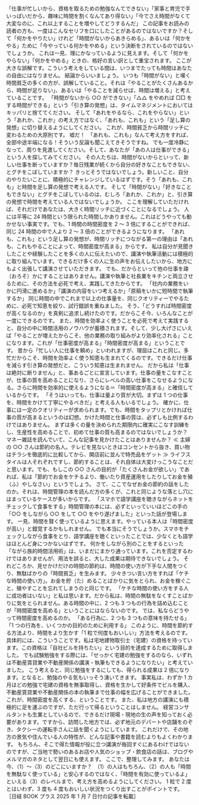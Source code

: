 ###

「仕事が忙しいから、資格を取るための勉強なんてできない」「家事と育児で手いっぱいだから、趣味に時間を割くなんてあり得ない」「今でさえ時間がなくて大変なのに、これ以上することを増やしてどうするんだ」
この記事をお読みの読者の方も、一度はこんなセリフを口にしたことがあるのではないですか？そして「何かをやりたい」けれど「時間がないからあきらめる」、あるいは「何かをやる」ために「今やっている何かをやめる」という決断をされているのではないでしょうか。
これは一見、理にかなっているように見えます。そして「何かをやらない」「何かをやめる」ときの、格好の言い訳として重宝されます。
ここが大きな誤解です。こういう考えをしている間は、いつまでたっても時間はあなたの自由にはなりません。
結論からいいましょう。
いつも「時間がない」と嘆く時間貧乏の多くの方が、誤解していること。それは「やることがたくさんあるから、時間が足りない」、あるいは「やることを減らせば、時間は増える」と考えていることです。
「時間がないから ○○ ができない」「△△ をやめれば □□ をする時間ができる」という「引き算の発想」は、タイムマネジメントにおいてはキッパリと捨ててください。
そして「あれをやるなら、これをやらない」という「あれか、これか」の考え方ではなく、「あれも、これも」という「足し算の発想」に切り替えるようにしてください。
これが、時間貧乏から時間リッチに変わるための大原則です。
嘘だ！　「あれも、これも」なんて考え方をすれば、全部中途半端になる！そういう反論も聞こえてきそうですね。
でも一度冷静になって、周りを見渡してください。そして、あなたが「あの人は仕事ができる」という人を探してみてください。
その人たちは、時間がないからといって、新しい仕事を断っていますか？毎日残業が続くから自分の好きなこともできない、とグチをこぼしていますか？
きっとそうではないでしょう。新しいこと、自分のやりたいことに、積極的にチャレンジしているはずです。そう「あれも、これも」と時間を足し算の発想で考える人です。
そして「時間がない」「好きなこともできない」とグチをこぼしているのは、むしろ「あれか、これか」と、引き算の発想で時間を考えている人ではないでしょうか。
ここを理解していただければ、それだけであなたは、大きく時間リッチに近づくことになるでしょう。
人には平等に 24 時間という限られた時間しかありません。これはどうやっても動かせない事実です。でも、1 時間の時間密度を 2 ～ 3 倍にすることができれば、同じ 24 時間の中で人より 2 ～ 3 倍のことができるようになります。
「あれも、これも」という足し算の発想が、時間リッチにつながる第一の理由は「あれも、これもやることによって、時間密度が高まる」からです。
私は自分が見聞きしたことや経験したことを多くの人に伝えたいので、講演や執筆活動には積極的に取り組んでいます。できるだけ多くの人に生の声をお伝えしたいから、地方にもよく出張して講演させていただきます。
でも、だからといって他の仕事を疎（おろそ）かにすることはありません。講演や執筆と社長業をキチンと両立させるために、その方法を必死で考え、実践してきたからです。
「社内の業務をいかに円滑に進めるか」「講演の内容をいつ考えるか」「原稿をいかに短時間で執筆するか」
同じ時間の中でこれまで以上の仕事量を、同じクオリティーでやるために、必死で知恵を絞り、試行錯誤を重ねました。
そう、「どうすれば時間密度が高くなるのか」を真剣に追求し続けたのです。だからこそ今、いろんなことが一度にできるのです。
また、時間を効率よく使うことを必死で考えて実践すると、自分の中に時間活用のノウハウが蓄積されます。そして、少し大げさにいえば「やることが増えたからこそ、他の業務の取り組みがより効率化される」ことになります。これが「仕事密度が高まる」「時間密度が高まる」ということです。
昔から「忙しい人に仕事を頼め」といわれますが、理屈はこれと同じ。多忙だからこそ、時間を効率よく使う知恵も生まれてくるのです。できるだけ仕事を減らす引き算の発想だと、こういう知恵は生まれません。
だから私は「仕事は絶対に断りません」と、事あるごとに宣言しています。仕事の量をこなすことが、仕事の質を高めることになり、さらにレベルの高い仕事をこなせるようになる。さらに時間を効率的に使えるようになる＝「時間密度が高まる」と確信しているからです。
「そうはいっても、仕事は量より質が大切。まずは 1 つの仕事を、時間をかけて丁寧にやるべきだ」と考える人もいるでしょう。
確かに、仕事には一定のクオリティーが求められます。でも、時間をタップリとかければ仕事の質が高まるというのは幻想。かけた時間と仕事の質は、必ずしも比例するわけではありません。
まずは多くの量を決められた期限内に確実にこなす訓練をし、生産性を高めることで、初めて仕事の質も高まるのではないでしょうか？
マネー雑誌を読んでいて、こんな記事を見かけたことはありませんか？
≪ 主婦の ○○ さんは節約の名人。テレビを見ないときはコンセントから抜き、買い物はチラシを徹底的に比較してから、開店前に並んで特売品をゲット ≫
ライフスタイルは人それぞれですし、節約することは、それ自体は大変けっこうなことだと思います。でも、もしこの ○○ さんの目的が「たくさんお金が欲しい」であれば、私は「節約でお金をケチるより、働いたり資産運用をしたりしてお金を殖（ふ）やしなさい」というでしょう。
さて、ここでなぜお金の節約の話をしたのか。それは、時間管理の本を読んだ方の多くが、これと同じような落とし穴にはまっているケースが多いからです。
「スマホで語学講座を聴きながらネットをチェックして食事をする」時間管理の本には、必ずといっていいほどこの手の「○○ をしながら ○○ をして ○○ をやり遂げました」といった話が登場します。
一見、時間を賢く使っているように思えます。やっている本人は「時間密度が高い」と錯覚するかもしれません。
でも本当にそうでしょうか。スマホをチェックしながら食事をとり、語学講座を聴くといったことでは、少なくとも語学はほとんど身につかないはずです。
何かをしながら別のことをするといった「ながら族的時間活用術」は、いまだにまかり通っています。これを否定するわけではありませんが、用法を誤ると、大した成果は期待できないでしょう。
それどころか、見せかけだけの時間の節約は、時間の使い方が下手な人間をつくり、無駄ばかりの「時間貧乏」を生みます。
少々きつい言い方をすれば「ケチな時間の使い方」。お金を貯（た）めることばかりに気をとられ、お金を稼ぐこと、殖やすことを忘れてしまうのと同じです。
「ケチな時間の使い方をする人に成功者はいない」と私は思います。だから私は、時間の無駄をなくすことばかりに気をとられません。ある時間の中に、2 つも 3 つもの行為を詰め込むことが「時間密度を高める」ということにはならないのです。
では、私ならどうやって時間密度を高めるのか。
「ある行為に、2 つも 3 つもの意味を持たせる」「1 つの行為を、いくつかの目的のために利用する」
このように、時間を節約する方法より、時間をより生かす「1 粒で何度もおいしい」方法を考えるのです。
具体的には、こういうことです。私は宅地建物取引士（宅建）の資格を持っています。この資格は「自社ビルを持ちたい」という目的を達成するために取得しました。
でも試験勉強をする際には、「せっかく宅建の勉強をするのなら、いずれは不動産賃貸業や不動産関係の講演・執筆もできるようになりたい」と考えていました。
こう考えると、同じ勉強をするにしても、得られる成果は 2 倍になります。となると、勉強のやる気もいっそう湧いてきます。
事実私は、わずか 1 カ月ほどの勉強で宅建の資格を無事取得し、資格を生かして好条件でビルを購入、不動産賃貸業や不動産関係の本の執筆まで仕事の幅を広げることができました。これが、時間密度を高くする、ということです。
また、私は地方の講演にも積極的に足を運ぶのですが、ただ行って帰るということはしません。
経営コンサルタントも生業としているので、できるだけ現場・現地の生の声を知っておく必要があります。ですから、訪問した地方では、必ず地元のデパートや店舗をのぞき、タクシーの運転手さんに話を聞くようにしています。
これだけで、その地方の景気や住んでいる人の特性が、どんな記事や書籍を読むよりもよくわかります。
もちろん、そこで得た情報が役に立つ講演が毎回すぐにあるわけではないのですが、ご当地で勢いのあるお店や人気のショップ・飲食店の話は、ブログやメルマガのネタとして翌日にも使えます。
ここで、整理してみます。
あなたは今、（1）～（3）のどこにいますか？　（1）の人はもちろん、（2）の人も「時間を無駄なく使っている」と安心するのではなく、「時間を有効に使っているよ」といえる（3）のレベルまで、考え方を高めるようにしてください。
1 粒で 2 度とはいわず、3 度も 4 度もおいしい状況をつくり出すことがポイントです。
［日経 BOOK プラス 2025 年 1 月 7 日付の記事を転載］
